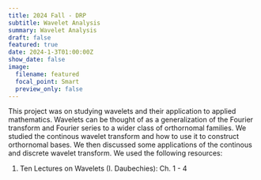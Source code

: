 ```yaml
---
title: 2024 Fall - DRP
subtitle: Wavelet Analysis
summary: Wavelet Analysis
draft: false
featured: true
date: 2024-1-3T01:00:00Z
show_date: false
image:
  filename: featured
  focal_point: Smart
  preview_only: false
---
```


This project was on studying wavelets and their application to applied mathematics. Wavelets can be thought of as a generalization of the Fourier transform and Fourier series to a wider class of orthornomal families.
We studied the continous wavelet transform and how to use it to construct orthornomal bases. We then discussed some applications of the continous and discrete wavelet transform.
We used the following resources:

1. Ten Lectures on Wavelets (I. Daubechies): Ch. 1 - 4